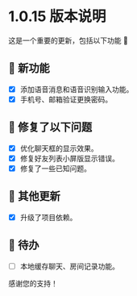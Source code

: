 # 1.0.15 版本说明

这是一个重要的更新，包括以下功能 🧪

## 🔮 新功能

- [x] 添加语音消息和语音识别输入功能。
- [x] 手机号、邮箱验证更换密码。

## 🔨 修复了以下问题

- [x] 优化聊天框的显示效果。
- [x] 修复好友列表小屏版显示错误。
- [x] 修复了一些已知问题。

## 🧿 其他更新

- [x] 升级了项目依赖。

## 📌 待办

- [ ] 本地缓存聊天、房间记录功能。

感谢您的支持！
